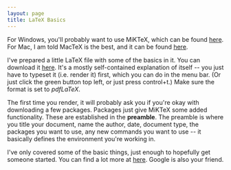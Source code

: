 ```yaml
---
layout: page
title: LaTeX Basics
---
```


For Windows, you'll probably want to use MiKTeX, which can be found [here](http://miktex.org/download).
For Mac, I am told MacTeX is the best, and it can be found [here](http://www.tug.org/mactex/).

I've prepared a little LaTeX file with some of the basics in it. You can download
it [here](../basiclatex.tex). It's a mostly
self-contained explanation of itself -- you just have to typeset it (i.e. render it) first, which you can do in the menu bar.
(Or just click the green button top left, or just press control+t.) Make sure the
format is set to *pdfLaTeX*.

The first time you render, it will probably ask you if you're okay with downloading a few packages. Packages
just give MiKTeX some added functionality. These are established in the **preamble**.
The preamble is where you title your document, name the author, date, document type,
the packages you want to use, any new commands you want to use -- it basically
defines the environment you're working in.

I've only covered some of the basic things, just enough to hopefully get someone
started. You can find a lot more at [here](http://www.math.wisc.edu/~mitchell/learntex.pdf).
Google is also your friend.
